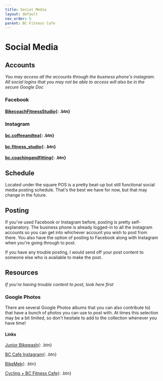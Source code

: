 ```yaml
---
title: Social Media
layout: default
nav_order: 5
parent: BC Fitness Cafe
---
```

# Social Media
## Accounts
*You may access all the accounts through the business phone's instagram. All social logins that you may not be able to access will also be in the secure Google Doc*
### Facebook
#### [BikecoachFitnessStudio](https://www.facebook.com/BikecoachFitnessStudio){: .btn}
### Instagram
#### [bc.coffeeandtea](https://www.instagram.com/bc.coffeeandtea/){: .btn}
#### [bc.fitness_studio](https://www.instagram.com/bc.fitness_studio/){: .btn}
#### [bc.coachingandfitting](https://www.instagram.com/bc.coachingandfitting/){: .btn}
## Schedule
Located under the square POS is a pretty beat-up but still functional social media posting schedule. That's the best we have for now, but that may change in the future.
## Posting
If you've used Facebook or Instagram before, posting is pretty self-explanatory. The business phone is already logged-in to all the instagram accounts so you can get into whichever account you wish to post from there. You also have the option of posting to Facebook along with Instagram when you're going through to post.

If you have any trouble posting, I would send off your post content to someone else who is available to make the post.
## Resources
*If you're having trouble content to post, look here first*
### Google Photos
There are several Google Photos albums that you can also contribute to) that have a bunch of photos you can use to post with. At times this selection may be a bit limited, so don't hesitate to add to the collection whenever you have time!

#### Links

[Junior Bikewash](https://photos.google.com/share/AF1QipMp1ZroKErwOf7iW6rN3r14wAXCRwYdy7_QXrag80bwuN3Nl7TESy7M5uT_KGJBGA?key=MEJOVjdUQV93MWp5SE1aRF83b2NFSkdDQUtYTWNn){: .btn}

[BC Cafe Instagram](https://photos.google.com/share/AF1QipNpQmH-pZafIDSw-ulbKAp1P5PoQQio2qvOLXH9GK6Pq3irzeD3EEA7ytrkqAaqAA?key=Q1VlbF9UQUVfYmF0VEVDZjRoRDdvR2J4QnJQZ2N3){: .btn}

[BikeMek](https://photos.google.com/share/AF1QipPgvDLGwqiEncQLR3wp872C5dqIXxZEtrOJmARahEp-HlwPkoqcedX-Qd7Y2a-Fpg?key=bExBQlVseGVCbDVIczRDT2lJd1JMNnFUZzA2WmV3){: .btn}

[Cycling + BC Fitness Cafe](https://photos.google.com/share/AF1QipO3zhSqiMB_AbpjZ9suLhVi-jeWYoqX-F7qg2YP-o8tezOyA2cLWn1xoCjh19CJQ?key=LWZ5elp4RTlrSGptLW5rYkNRQ1ByTVJ5R2JDNllB){: .btn}
